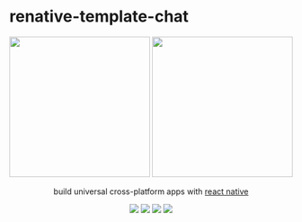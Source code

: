 # renative-template-chat

<p align='center'>
  <img src="https://live.staticflickr.com/65535/48060712588_fc802ab218_o.png" width="250">
  <img src="https://live.staticflickr.com/65535/48060667311_7e37269807_o.png" width="250">
  <p align='center'>build universal cross-platform apps with <a href="https://facebook.github.io/react-native/">react native</a></p>
  <p align='center'>
    <img src="https://img.shields.io/badge/Platforms_Supported-14-blue.svg" />
    <img src="https://img.shields.io/badge/React_Native-0.59.5-blue.svg" />
    <img src="https://img.shields.io/badge/React-16.8.6-blue.svg" />
    <img src="https://img.shields.io/badge/Plugins-45-red.svg" />
  </p>
</p>



